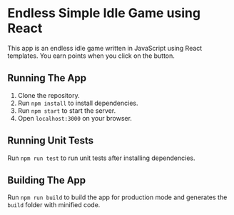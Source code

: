 # Endless Simple Idle Game using React

This app is an endless idle game written in JavaScript using React templates. You earn points when you click on the button. 

## Running The App

1. Clone the repository.
2. Run `npm install` to install dependencies.
3. Run `npm start` to start the server.
4. Open `localhost:3000` on your browser.

## Running Unit Tests

Run `npm run test` to run unit tests after installing dependencies. 

## Building The App

Run `npm run build` to build the app for production mode and generates the `build` folder with minified code. 